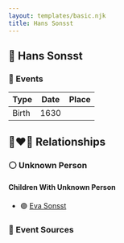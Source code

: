 ```yaml
---
layout: templates/basic.njk
title: Hans Sonsst
---
```

## 🔵 Hans Sonsst

### 📆 Events

Type | Date | Place
------ | ------ | ------
Birth | 1630 |

## 👩‍❤️‍👨 Relationships

### ⚪ Unknown Person

#### Children With Unknown Person
* 🟣 [Eva Sonsst](/people/4/40351050)
### 📰 Event Sources
